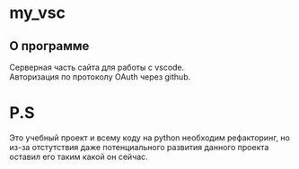 # my_vsc
## О программе
Серверная часть сайта для работы с vscode.   
Авторизация по протоколу OAuth через github.   
# P.S
Это учебный проект и всему коду на python необходим рефакторинг, но из-за отстутствия даже потенциального развития данного проекта   
оставил его таким какой он сейчас.
